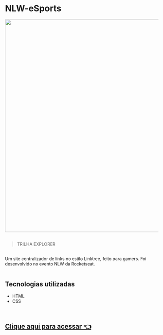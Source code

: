 # NLW-eSports
<div align="center">
<img src="https://github.com/eucindyn/nlw-esports/assets/92797194/69742ec5-1720-489c-9844-8c7498d2bef1.png" width="700px"
</div>
<br>
<br>

<div align="left">

> TRILHA EXPLORER 
<br>
Um site centralizador de links no estilo Linktree, feito para gamers. Foi desenvolvido no evento NLW da Rocketseat.
<br>
<br>

## Tecnologias utilizadas

- HTML
- CSS

<br>

## [Clique aqui para acessar 👈](https://eucindyn.github.io/nlw-esports/)


</div>

